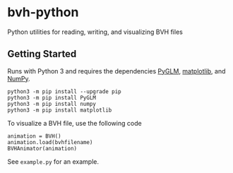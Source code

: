 # bvh-python
Python utilities for reading, writing, and visualizing BVH files 

## Getting Started

Runs with Python 3 and requires the dependencies [PyGLM](https://pypi.org/project/PyGLM/), [matplotlib](https://matplotlib.org/), and [NumPy](https://numpy.org/).

```
python3 -m pip install --upgrade pip
python3 -m pip install PyGLM
python3 -m pip install numpy
python3 -m pip install matplotlib
```

To visualize a BVH file, use the following code

```
animation = BVH()
animation.load(bvhfilename)
BVHAnimator(animation)
```

See `example.py` for an example. 

